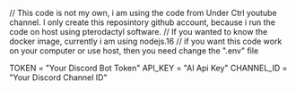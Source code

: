 // This code is not my own, i am using the code from Under Ctrl youtube channel. I only create this reposintory github account, because i run the code on host using pterodactyl software. 
// If you wanted to know the docker image, currently i am using nodejs.16
// if you want this code work on your computer or use host, then you need change the ".env" file

TOKEN = "Your Discord Bot Token"
API_KEY = "AI Api Key"
CHANNEL_ID = "Your Discord Channel ID"
